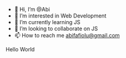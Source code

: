 - 👋 Hi, I’m @Abi
- 👀 I’m interested in Web Development
- 🌱 I’m currently learning JS
- 💞️ I’m looking to collaborate on JS
- 📫 How to reach me abifafiolu@gmail.com

<!---
Bimzcodes/Bimzcodes is a ✨ special ✨ repository because its `README.md` (this file) appears on your GitHub profile.
You can click the Preview link to take a look at your changes.
--->
Hello World
